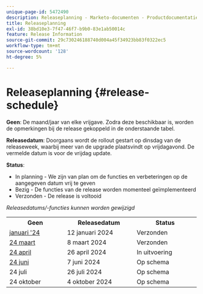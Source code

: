 ```yaml
---
unique-page-id: 5472490
description: Releaseplanning - Marketo-documenten - Productdocumentatie
title: Releaseplanning
exl-id: 38bd10e3-7f47-46f7-b9b0-83e1ab50014c
feature: Release Information
source-git-commit: 29c730246188740d004a45f34923bb83f0322ec5
workflow-type: tm+mt
source-wordcount: '128'
ht-degree: 5%

---
```


# Releaseplanning {#release-schedule}

**Geen**: De maand/jaar van elke vrijgave. Zodra deze beschikbaar is, worden de opmerkingen bij de release gekoppeld in de onderstaande tabel.

**Releasedatum**: Doorgaans wordt de rollout gestart op dinsdag van de releaseweek, waarbij meer van de upgrade plaatsvindt op vrijdagavond. De vermelde datum is voor de vrijdag update.

**Status**:

* In planning - We zijn van plan om de functies en verbeteringen op de aangegeven datum vrij te geven
* Bezig - De functies van de release worden momenteel geïmplementeerd
* Verzonden - De release is voltooid

_Releasedatums/-functies kunnen worden gewijzigd_

<table>
 <tbody> 
  <tr> 
   <th width="250px">Geen</th>
   <th width="250px">Releasedatum</th>
   <th width="250px">Status</th>
  </tr>
  <tr> 
   <td><a href="/help/marketo/release-notes/previous-releases/2024/release-notes-jan-24.md">januari '24</a></td>
   <td>12 januari 2024</td>
   <td>Verzonden</td>
  </tr>
  <tr> 
   <td><a href="/help/marketo/release-notes/previous-releases/2024/release-notes-mar-24.md">24 maart</a></td>
   <td>8 maart 2024</td>
   <td>Verzonden</td>
  </tr>
  <tr> 
   <td><a href="/help/marketo/release-notes/previous-releases/2024/release-notes-apr-24.md">24 april</a></td>
   <td>26 april 2024</td>
   <td>In uitvoering</td>
  </tr>
  <tr>
   <td><a href="/help/marketo/release-notes/current.md">24 juni</a></td>
   <td>7 juni 2024</td>
   <td>Op schema</td>
  </tr>
  <tr> 
   <td>24 juli</td>
   <td>26 juli 2024</td>
   <td>Op schema</td>
  </tr>
  <tr> 
   <td>24 oktober</td>
   <td>4 oktober 2024</td>
   <td>Op schema</td>
  </tr>
 </tbody>
</table>
